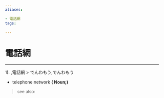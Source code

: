 ```yaml
---
aliases:
    
- 電話網
tags:
    
---
```


# 電話網
---
1).
,電話網 > でんわもう,でんわもう

- telephone network
**( Noun;)**
> see also: 
            